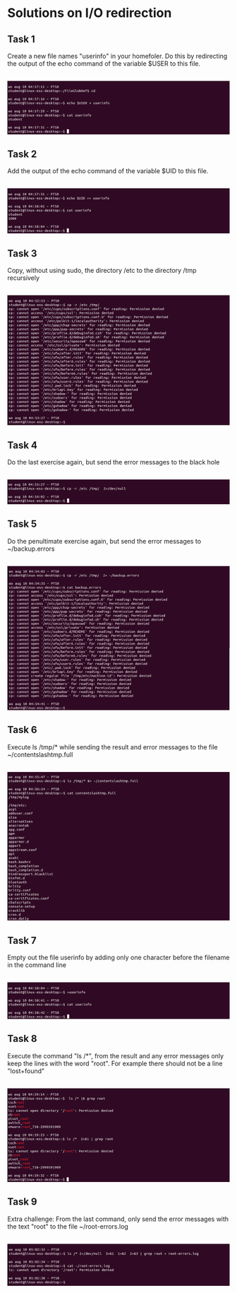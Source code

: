 # Solutions on I/O redirection

## Task 1
Create a new file names "userinfo" in your homefoler. Do this by redirecting the output of the echo command of the variable $USER to this file. 

<br/>![](images/2022-08-15-15-32-42.png)

## Task 2
Add the output of the echo command of the variable $UID to this file.

<br/>![](images/2022-08-15-15-32-56.png)

## Task 3
Copy, without using sudo, the directory /etc to the directory /tmp recursively

<br/>![](images/2022-08-15-15-33-06.png)

## Task 4
Do the last exercise again, but send the error messages to the black hole

<br/>![](images/2022-08-15-15-33-31.png)

## Task 5
Do the penultimate exercise again, but send the error messages to ~/backup.errors

<br/>![](images/2022-08-15-15-33-44.png)

## Task 6
Execute ls /tmp/* while sending the result and error messages to the file ~/contentslashtmp.full

<br/>![](images/2022-08-15-15-33-58.png)

## Task 7
Empty out the file userinfo by adding only one character before the filename in the command line 

<br/>![](images/2022-08-15-15-34-12.png)

## Task 8
Execute the command "ls /*", from the result and any error messages only keep the lines with the word "root". For example there should not be a line "lost+found"

<br/>![](images/2022-08-15-15-34-26.png)


## Task 9
Extra challenge: 
From the last command, only send the error messages with the text "root" to the file ~/root-errors.log

<br/>![](images/2022-08-15-15-34-46.png)
